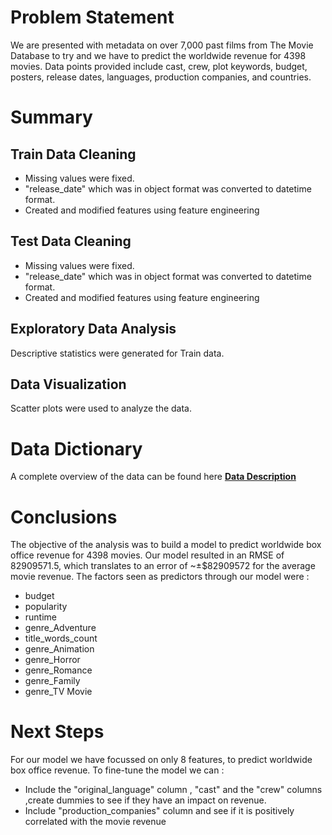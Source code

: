 # **Problem Statement**

We are presented with metadata on over 7,000 past films from The Movie Database to try and we have to predict the worldwide revenue for 4398 movies. Data points provided include cast, crew, plot keywords, budget, posters, release dates, languages, production companies, and countries.

# **Summary**

## Train Data Cleaning 
* Missing values were fixed.
* "release_date" which was in object format was converted to datetime format.
* Created and modified features using feature engineering

## Test Data Cleaning 
* Missing values were fixed.
* "release_date" which was in object format was converted to datetime format.
* Created and modified features using feature engineering

## Exploratory Data Analysis

Descriptive statistics were generated for Train data.

## Data Visualization

Scatter plots were used to analyze the data.

# **Data Dictionary**
A complete overview of the data can be found here
[**Data Description**](https://www.kaggle.com/c/tmdb-box-office-prediction/data?select=train.csv)


# **Conclusions**
The objective of the analysis was to build a model to predict worldwide box office revenue for 4398 movies. Our model resulted in an RMSE of 82909571.5, which translates to an error of  ~±$82909572 for the average movie revenue.
The factors seen as  predictors through our model were :
   * budget
   * popularity
   * runtime
   * genre_Adventure
   * title_words_count
   * genre_Animation
   * genre_Horror
   * genre_Romance
   * genre_Family
   * genre_TV Movie

# **Next Steps**

For our model we have focussed on only 8 features, to predict worldwide box office revenue. To fine-tune the model we can :
* Include the  "original_language" column , "cast" and the "crew" columns ,create dummies  to see if they have an impact on revenue.
* Include "production_companies" column and see if it is positively correlated with the movie revenue

